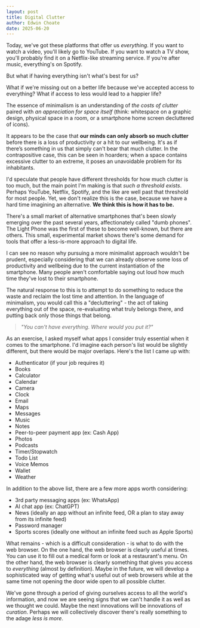 ```yaml
---
layout: post
title: Digital Clutter
author: Edwin Choate
date: 2025-06-20
---
```


Today, we've got these platforms that offer us _everything_. If you want to watch a video, you'll likely go to YouTube. If you want to watch a TV show, you'll probably find it on a Netflix-like streaming service. If you're after music, everything's on Spotify.
 
But what if having everything isn't what's best for us? 

What if we're missing out on a better life because we've accepted access to everything? What if access to less would lead to a happier life?
 
The essence of minimalism is an understanding of _the costs of clutter_ paired with _an appreciation for space itself_ (think: whitespace on a graphic design, physical space in a room, or a smartphone home screen decluttered of icons).
 
It appears to be the case that **our minds can only absorb so much clutter** before there is a loss of productivity or a hit to our wellbeing. It's as if there’s something in us that simply can't bear that much clutter. In the contrapositive case, this can be seen in hoarders;  when a space contains excessive clutter to an extreme, it poses an unavoidable problem for its inhabitants. 

I'd speculate that people have different thresholds for how much clutter is too much, but the main point I'm making is that _such a threshold exists_. Perhaps YouTube, Netflix, Spotify, and the like are well past that threshold for most people. Yet, we don't realize this is the case, because we have a hard time imagining an alternative. **We think this is how it has to be.**

There's a small market of alternative smartphones that's been slowly emerging over the past several years, affectionately called "dumb phones". The Light Phone was the first of these to become well-known, but there are others. This small, experimental market shows there's some demand for tools that offer a less-is-more approach to digital life.
 
I can see no reason why pursuing a more minimalist approach wouldn't be prudent, especially considering that we can already observe some loss of productivity and wellbeing due to the current instantiation of the smartphone. Many people aren't comfortable saying out loud how much time they've lost to their smartphone.
 
The natural response to this is to attempt to do something to reduce the waste and reclaim the lost time and attention. In the language of minimalism, you would call this a "decluttering" - the act of taking everything out of the space, re-evaluating what truly belongs there, and putting back only those things that belong.
 
> _"You can't have everything. Where would you put it?"_

As an exercise, I asked myself what apps I consider truly essential when it comes to the smartphone. I'd imagine each person's list would be slightly different, but there would be major overlaps. Here's the list I came up with:

* Authenticator (if your job requires it)
* Books
* Calculator
* Calendar
* Camera
* Clock
* Email
* Maps
* Messages
* Music
* Notes
* Peer-to-peer payment app (ex: Cash App)
* Photos
* Podcasts
* Timer/Stopwatch
* Todo List
* Voice Memos
* Wallet
* Weather
 
In addition to the above list, there are a few more apps worth considering:
 
* 3rd party messaging apps (ex: WhatsApp)
* AI chat app (ex: ChatGPT)
* News (ideally an app without an infinite feed, OR a plan to stay away from its infinite feed)
* Password manager
* Sports scores (ideally one without an infinite feed such as Apple Sports)
 
What remains - which is a difficult consideration - is what to do with the web browser. On the one hand, the web browser is clearly useful at times. You can use it to fill out a medical form or look at a restaurant's menu. On the other hand, the web browser is clearly something that gives you access to _everything_ (almost by definition). Maybe in the future, we will develop a sophisticated way of getting what's useful out of web browsers while at the same time not opening the door wide open to all possible clutter. 

We've gone through a period of giving ourselves access to all the world's information, and now we are seeing signs that we can't handle it as well as we thought we could. Maybe the next innovations will be innovations of _curation_. Perhaps we will collectively discover there's really something to the adage _less is more_.